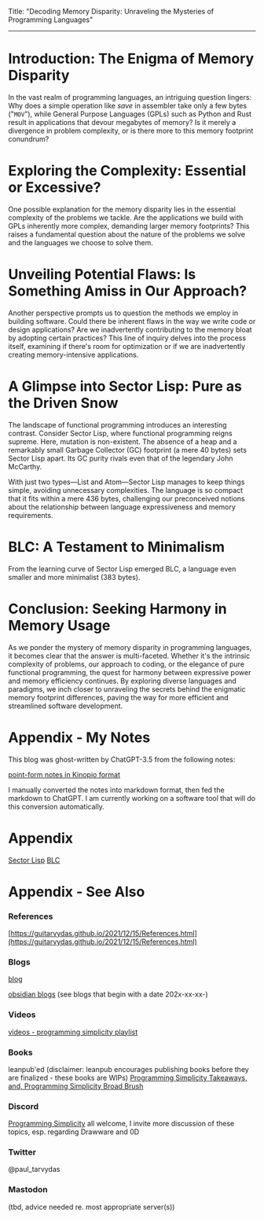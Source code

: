 Title: "Decoding Memory Disparity: Unraveling the Mysteries of Programming Languages"

---
# Introduction: The Enigma of Memory Disparity

In the vast realm of programming languages, an intriguing question lingers: Why does a simple operation like *save* in assembler take only a few bytes ("`MOV`"), while General Purpose Languages (GPLs) such as Python and Rust result in applications that devour megabytes of memory? Is it merely a divergence in problem complexity, or is there more to this memory footprint conundrum?

# Exploring the Complexity: Essential or Excessive?

One possible explanation for the memory disparity lies in the essential complexity of the problems we tackle. Are the applications we build with GPLs inherently more complex, demanding larger memory footprints? This raises a fundamental question about the nature of the problems we solve and the languages we choose to solve them.

# Unveiling Potential Flaws: Is Something Amiss in Our Approach?

Another perspective prompts us to question the methods we employ in building software. Could there be inherent flaws in the way we write code or design applications? Are we inadvertently contributing to the memory bloat by adopting certain practices? This line of inquiry delves into the process itself, examining if there's room for optimization or if we are inadvertently creating memory-intensive applications.

# A Glimpse into Sector Lisp: Pure as the Driven Snow

The landscape of functional programming introduces an interesting contrast. Consider Sector Lisp, where functional programming reigns supreme. Here, mutation is non-existent. The absence of a heap and a remarkably small Garbage Collector (GC) footprint (a mere 40 bytes) sets Sector Lisp apart. Its GC purity rivals even that of the legendary John McCarthy.

With just two types—List and Atom—Sector Lisp manages to keep things simple, avoiding unnecessary complexities. The language is so compact that it fits within a mere 436 bytes, challenging our preconceived notions about the relationship between language expressiveness and memory requirements.

# BLC: A Testament to Minimalism

From the learning curve of Sector Lisp emerged BLC, a language even smaller and more minimalist (383 bytes). 

# Conclusion: Seeking Harmony in Memory Usage

As we ponder the mystery of memory disparity in programming languages, it becomes clear that the answer is multi-faceted. Whether it's the intrinsic complexity of problems, our approach to coding, or the elegance of pure functional programming, the quest for harmony between expressive power and memory efficiency continues. By exploring diverse languages and paradigms, we inch closer to unraveling the secrets behind the enigmatic memory footprint differences, paving the way for more efficient and streamlined software development.

# Appendix - My Notes
This blog was ghost-written by ChatGPT-3.5 from the following notes:

[point-form notes in Kinopio format](https://kinopio.club/water-hornet-Ug1TE71WbZwcbHYvMAnXu)

I manually converted the notes into markdown format, then fed the markdown to ChatGPT.  I am currently working on a software tool that will do this conversion automatically.

# Appendix
[Sector Lisp](https://justine.lol/sectorlisp/)
[BLC](https://justine.lol/lambda/)
# Appendix - See Also

### References

[https://guitarvydas.github.io/2021/12/15/References.html](https://guitarvydas.github.io/2021/12/15/References.html)

### Blogs
[blog](https://guitarvydas.github.io/)

[obsidian blogs](https://publish.obsidian.md/programmingsimplicity) (see blogs that begin with a date 202x-xx-xx-)
### Videos
[videos - programming simplicity playlist](https://www.youtube.com/@programmingsimplicity2980)
### Books
leanpub'ed (disclaimer: leanpub encourages publishing books before they are finalized - these books are WIPs)
[Programming Simplicity Takeaways, and, Programming Simplicity Broad Brush](https://leanpub.com/u/paul-tarvydas)
### Discord
[Programming Simplicity](https://discord.gg/Jjx62ypR) all welcome, I invite more discussion of these topics, esp. regarding Drawware and 0D
### Twitter
@paul_tarvydas
### Mastodon
(tbd, advice needed re. most appropriate server(s))

<script src="https://utteranc.es/client.js" 
        repo="guitarvydas/guitarvydas.github.io" 
        issue-term="pathname" 
        theme="github-light" 
        crossorigin="anonymous" 
        async> 
</script> 
